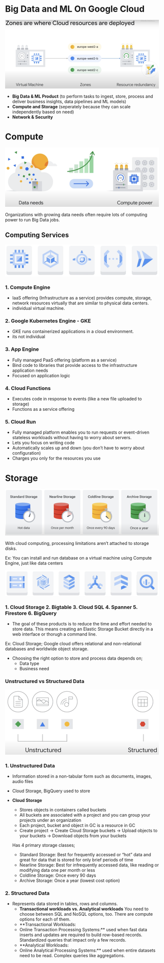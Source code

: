 # Big Data and ML On Google Cloud

![image.png](images/Big%20Data%20and%20ML%20On%20Google%20Cloud/image.png)

- **Big Data & ML Product** (to perform tasks to ingest, store, process and deliver business insights, data pipelines and ML models)
- **Compute and Storage** (seperately because they can scale independently based on need)
- **Network & Security**

# Compute

![image.png](images/Big%20Data%20and%20ML%20On%20Google%20Cloud/image%201.png)

Organizations with growing data needs often require lots of computing power to run Big Data jobs.  

## Computing Services

![image.png](images/Big%20Data%20and%20ML%20On%20Google%20Cloud/image%202.png)

### 1. Compute Engine

- IaaS offering (Infrastructure as a service) provides compute, storage, network resources virtually that are similar to physical data centers.
- individual virtual machine.

### 2. Google Kubernetes Engine - GKE

- GKE runs containerized applications in a cloud environment.
- its not individual

### 3. App Engine

- Fully managed PaaS offering (platform as a service)
- Bind code to libraries that provide access to the infrastructure application needs
- Focused on application logic

### 4. Cloud Functions

- Executes code in response to events (like a new file uploaded to storage)
- Functions as a service offering

### 5. Cloud Run

- Fully managed platform enables you to run requests or event-driven stateless workloads without having to worry about servers.
- Lets you focus on writing code
- Automatically scales up and down (you don’t have to worry about configuration)
- Charges you only for the resources you use

# Storage

![image.png](images/Big%20Data%20and%20ML%20On%20Google%20Cloud/image%203.png)

With cloud computing, processing limitations aren’t attached to storage disks. 

Ex: You can install and run database on a virtual machine using Compute Engine, just like data centers

![image.png](images/Big%20Data%20and%20ML%20On%20Google%20Cloud/image%204.png)

### 1. Cloud Storage 2. Bigtable 3. Cloud SQL 4. Spanner 5. Firestore 6. BigQuery

- The goal of these products is to reduce the time and effort needed to store data. This means creating an Elastic Storage Bucket directly in a web interface or thorugh a command line.

Ex: Cloud Storage; Google cloud offers relational and non-relational databases and worldwide object storage. 

- Choosing the right option to store and process data depends on;
    - Data type
    - Business need

### Unstructured vs Structured Data

![image.png](images/Big%20Data%20and%20ML%20On%20Google%20Cloud/image%205.png)

### 1. Unstructured Data

- Information stored in a non-tabular form such as documents, images, audio files
- Cloud Storage, BigQuery used to store
- **Cloud Storage**
    - Stores objects in containers called buckets
    - All buckets are associated with a project and you can group your projects under an organization
    - Each project, bucket and object in GC is a resource in GC
    - Create project → Create Cloud Storage buckets → Upload objects to your buckets → Download objects from your buckets
    
    Has 4 primary storage classes;
    
    - Standard Storage: Best for frequently accessed or “hot” data and great for data that is stored for only brief periods of time
    - Nearline Storage: Best for infrequently accessed data, like reading or modifying data one per month or less
    - Coldline Storage: Once every 90 days
    - Archive Storage: Once a year (lowest cost option)

### 2. Structured Data

- Represents data stored in tables, rows and columns.
    - **Transactional workloads vs. Analytical workloads**
    You need to choose between SQL and NoSQL options, too. There are compute options for each of them.
    - **Transactional Workloads:
    - Online Transaction Processing Systems:** used when fast data inserts and updates are required to build row-based records. Standardized queries that impact only a few records.
    - **Analytical Workloads:
    - Online Analytical Processing Systems:** used when entire datasets need to be read. Complex queries like aggregations.